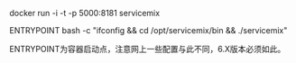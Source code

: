 docker run -i -t -p 5000:8181 servicemix

ENTRYPOINT bash -c "ifconfig && cd /opt/servicemix/bin && ./servicemix"

ENTRYPOINT为容器启动点，注意网上一些配置与此不同，6.X版本必须如此。